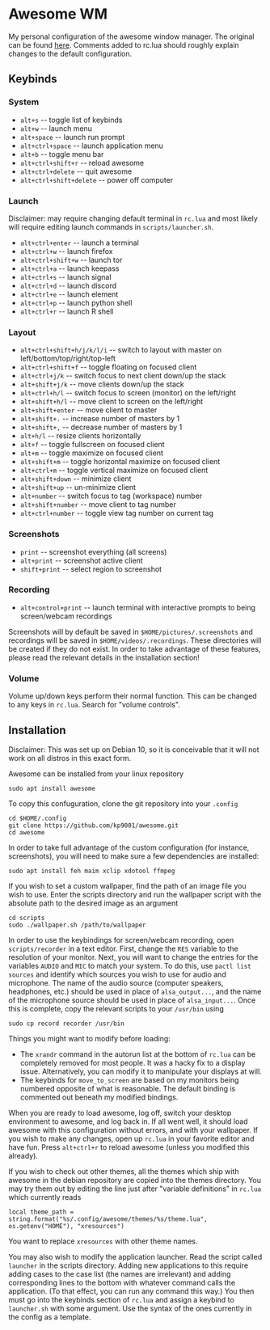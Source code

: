 # Awesome WM

My personal configuration of the awesome window manager. The original can be found [here](https://github.com/awesomeWM/awesome). Comments added to rc.lua should roughly explain changes to the default configuration. 

## Keybinds

### System

- `alt+s` -- toggle list of keybinds
- `alt+w` -- launch menu
- `alt+space` -- launch run prompt
- `alt+ctrl+space` -- launch application menu
- `alt+b` -- toggle menu bar
- `alt+ctrl+shift+r` -- reload awesome
- `alt+ctrl+delete` -- quit awesome
- `alt+ctrl+shift+delete` -- power off computer

### Launch

Disclaimer: may require changing default terminal in `rc.lua` and most likely will require editing launch commands in `scripts/launcher.sh`.

- `alt+ctrl+enter` -- launch a terminal
- `alt+ctrl+w` -- launch firefox
- `alt+ctrl+shift+w` -- launch tor
- `alt+ctrl+a` -- launch keepass
- `alt+ctrl+s` -- launch signal
- `alt+ctrl+d` -- launch discord
- `alt+ctrl+e` -- launch element
- `alt+ctrl+p` -- launch python shell
- `alt+ctrl+r` -- launch R shell

### Layout

- `alt+ctrl+shift+h/j/k/l/i` -- switch to layout with master on left/bottom/top/right/top-left
- `alt+ctrl+shift+f` -- toggle floating on focused client
- `alt+ctrl+j/k` -- switch focus to next client down/up the stack
- `alt+shift+j/k` -- move clients down/up the stack
- `alt+ctrl+h/l` -- switch focus to screen (monitor) on the left/right
- `alt+shift+h/l` -- move client to screen on the left/right
- `alt+shift+enter` -- move client to master
- `alt+shift+.` -- increase number of masters by 1
- `alt+shift+,` -- decrease number of masters by 1
- `alt+h/l` -- resize clients horizontally
- `alt+f` -- toggle fullscreen on focused client
- `alt+m` -- toggle maximize on focused client 
- `alt+shift+m` -- toggle horizontal maximize on focused client 
- `alt+ctrl+m` -- toggle vertical maximize on focused client 
- `alt+shift+down` -- minimize client
- `alt+shift+up` -- un-minimize client
- `alt+number` -- switch focus to tag (workspace) number
- `alt+shift+number` -- move client to tag number
- `alt+ctrl+number` -- toggle view tag number on current tag

### Screenshots

- `print` -- screenshot everything (all screens)
- `alt+print` -- screenshot active client
- `shift+print` -- select region to screenshot

### Recording

- `alt+control+print` -- launch terminal with interactive prompts to being screen/webcam recordings

Screenshots will by default be saved in `$HOME/pictures/.screenshots` and recordings will be saved in `$HOME/videos/.recordings`. These directories will be created if they do not exist. In order to take advantage of these features, please read the relevant details in the installation section!

### Volume

Volume up/down keys perform their normal function. This can be changed to any keys in `rc.lua`. Search for "volume controls".

## Installation

Disclaimer: This was set up on Debian 10, so it is conceivable that it will not work on all distros in this exact form. 

Awesome can be installed from your linux repository 

```
sudo apt install awesome
```

To copy this confuguration, clone the git repository into your `.config`

```
cd $HOME/.config
git clone https://github.com/kp9001/awesome.git
cd awesome
```

In order to take full advantage of the custom configuration (for instance, screenshots), you will need to make sure a few dependencies are installed:

```
sudo apt install feh maim xclip xdotool ffmpeg
```

If you wish to set a custom wallpaper, find the path of an image file you wish to use. Enter the scripts directory and run the wallpaper script with the absolute path to the desired image as an argument

```
cd scripts
sudo ./wallpaper.sh /path/to/wallpaper
```

In order to use the keybindings for screen/webcam recording, open `scripts/recorder` in a text editor. First, change the `RES` variable to the resolution of your monitor. Next, you will want to change the entries for the variables `AUDIO` and `MIC` to match your system. To do this, use `pactl list sources` and identify which sources you wish to use for audio and microphone. The name of the audio source (computer speakers, headphones, etc.) should be used in place of `alsa_output...`, and the name of the microphone source should be used in place of `alsa_input...`. Once this is complete, copy the relevant scripts to your `/usr/bin` using

```
sudo cp record recorder /usr/bin
```

Things you might want to modify before loading: 

- The `xrandr` command in the autorun list at the bottom of `rc.lua` can be completely removed for most people. It was a hacky fix to a display issue. Alternatively, you can modify it to manipulate your displays at will. 
- The keybinds for `move_to_screen` are based on my monitors being numbered opposite of what is reasonable. The default binding is commented out beneath my modified bindings. 

When you are ready to load awesome, log off, switch your desktop environment to awesome, and log back in. If all went well, it should load awesome with this configuration without errors, and with your wallpaper. If you wish to make any changes, open up `rc.lua` in your favorite editor and have fun. Press `alt+ctrl+r` to reload awesome (unless you modified this already). 

If you wish to check out other themes, all the themes which ship with awesome in the debian repository are copied into the themes directory. You may try them out by editing the line just after "variable definitions" in `rc.lua` which currently reads 

```
local theme_path = string.format("%s/.config/awesome/themes/%s/theme.lua", os.getenv("HOME"), "xresources")
```

You want to replace `xresources` with other theme names. 

You may also wish to modify the application launcher. Read the script called `launcher` in the scripts directory. Adding new applications to this require adding cases to the case list (the names are irrelevant) and adding corresponding lines to the bottom with whatever command calls the application. (To that effect, you can run any command this way.) You then must go into the keybinds section of `rc.lua` and assign a keybind to `launcher.sh` with some argument. Use the syntax of the ones currently in the config as a template. 

